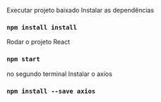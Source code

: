 Executar projeto baixado
Instalar as dependências
### `npm install install`

Rodar o projeto React
### `npm start`

no segundo terminal
Instalar o axios
### `npm install --save axios`